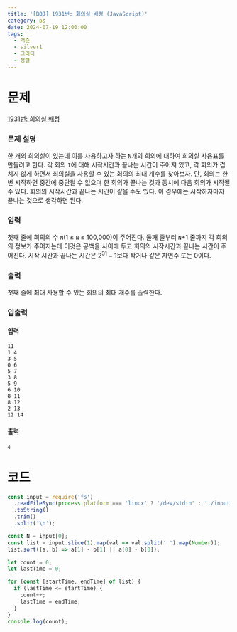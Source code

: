 ```yaml
---
title: '[BOJ] 1931번: 회의실 배정 (JavaScript)'
category: ps
date: 2024-07-19 12:00:00
tags:
  - 백준
  - silver1
  - 그리디
  - 정렬
---
```


# 문제

[1931번: 회의실 배정](https://www.acmicpc.net/problem/1931)

### 문제 설명

한 개의 회의실이 있는데 이를 사용하고자 하는 `N`개의 회의에 대하여 회의실 사용표를 만들려고 한다. 각 회의 `I`에 대해 시작시간과 끝나는 시간이 주어져 있고, 각 회의가 겹치지 않게 하면서 회의실을 사용할 수 있는 회의의 최대 개수를 찾아보자. 단, 회의는 한번 시작하면 중간에 중단될 수 없으며 한 회의가 끝나는 것과 동시에 다음 회의가 시작될 수 있다. 회의의 시작시간과 끝나는 시간이 같을 수도 있다. 이 경우에는 시작하자마자 끝나는 것으로 생각하면 된다.

### 입력

첫째 줄에 회의의 수 `N`(1 ≤ `N` ≤ 100,000)이 주어진다. 둘째 줄부터 `N`+1 줄까지 각 회의의 정보가 주어지는데 이것은 공백을 사이에 두고 회의의 시작시간과 끝나는 시간이 주어진다. 시작 시간과 끝나는 시간은 $2^{31}-1$보다 작거나 같은 자연수 또는 0이다.

### 출력

첫째 줄에 최대 사용할 수 있는 회의의 최대 개수를 출력한다.

### 입출력

<div class='flex-wrapper'>
<div>

#### 입력

```text
11
1 4
3 5
0 6
5 7
3 8
5 9
6 10
8 11
8 12
2 13
12 14
```

</div>
<div>

#### 출력

```text
4
```

</div>
</div>

# 코드

```js
const input = require('fs')
  .readFileSync(process.platform === 'linux' ? '/dev/stdin' : './input.txt')
  .toString()
  .trim()
  .split('\n');

const N = input[0];
const list = input.slice(1).map(val => val.split(' ').map(Number));
list.sort((a, b) => a[1] - b[1] || a[0] - b[0]);

let count = 0;
let lastTime = 0;

for (const [startTime, endTime] of list) {
  if (lastTime <= startTime) {
    count++;
    lastTime = endTime;
  }
}
console.log(count);
```
